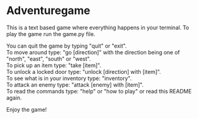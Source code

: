 # Adventuregame

This is a text based game where everything happens in your terminal. To play the game run the game.py file. 

You can quit the game by typing "quit" or "exit".<br />
To move around type: "go [direction]" with the direction being one of "north", "east", "south" or "west".<br />
To pick up an item type: "take [item]".<br />
To unlock a locked door type: "unlock [direction] with [item]".<br />
To see what is in your inventory type: "inventory".<br />
To attack an enemy type: "attack [enemy] with [item]".<br />
To read the commands type: "help" or "how to play" or read this README again.

Enjoy the game!